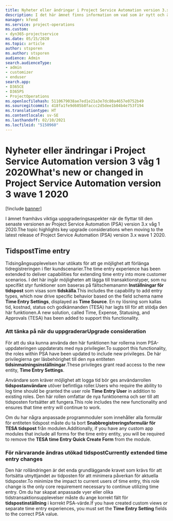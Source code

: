 ```yaml
---
title: Nyheter eller ändringar i Project Service Automation version 3.x våg 1 2020
description: I det här ämnet finns information om vad som är nytt och ändrat i Project Service Automation version 3 våg 1 2020.
manager: kfend
ms.service: project-operations
ms.custom:
- dyn365-projectservice
ms.date: 05/15/2020
ms.topic: article
author: stsporen
ms.author: stsporen
audience: Admin
search.audienceType:
- admin
- customizer
- enduser
search.app:
- D365CE
- D365PS
- ProjectOperations
ms.openlocfilehash: 5110679038ae7ed1e21a3e7dc80a4657e0752b49
ms.sourcegitcommit: 418fa1fe9d605b8faccc2d5dee1b04b4e753f194
ms.translationtype: HT
ms.contentlocale: sv-SE
ms.lasthandoff: 02/10/2021
ms.locfileid: "5150960"
---
```

# <a name="whats-new-or-changed-in-project-service-automation-version-3-wave-1-2020"></a><span data-ttu-id="83d7d-103">Nyheter eller ändringar i Project Service Automation version 3 våg 1 2020</span><span class="sxs-lookup"><span data-stu-id="83d7d-103">What's new or changed in Project Service Automation version 3 wave 1 2020</span></span>

[!include [banner](../includes/psa-now-project-operations.md)]

<span data-ttu-id="83d7d-104">I ämnet framhävs viktiga uppgraderingsaspekter när de flyttar till den senaste versionen av Project Service Automation (PSA) version 3.x våg 1 2020.</span><span class="sxs-lookup"><span data-stu-id="83d7d-104">The topic highlights key upgrade considerations when moving to the latest release of Project Service Automation (PSA) version 3.x wave 1 2020.</span></span>

## <a name="time-entry"></a><span data-ttu-id="83d7d-105">Tidspost</span><span class="sxs-lookup"><span data-stu-id="83d7d-105">Time entry</span></span>
<span data-ttu-id="83d7d-106">Tidsingångsupplevelsen har utökats för att ge möjlighet att förlänga tidregistreringen i fler kundscenarier.</span><span class="sxs-lookup"><span data-stu-id="83d7d-106">The time entry experience has been extended to deliver capabilities for extending time entry into more customer scenarios.</span></span> <span data-ttu-id="83d7d-107">I det här ingår möjligheten att lägga till transaktionstyper, som nu specifikt styr funktioner som baseras på fältschemanamn **Inställningar för tidspost** som visas som **tidskälla**.</span><span class="sxs-lookup"><span data-stu-id="83d7d-107">This includes the capability to add entry types, which now drive specific behavior based on the field schema name **Time Entry Settings**, displayed as **Time Source**.</span></span> <span data-ttu-id="83d7d-108">En ny lösning som kallas tid, kostnad, status och godkännanden (TESA) har lagts till för att stödja den här funktionen.</span><span class="sxs-lookup"><span data-stu-id="83d7d-108">A new solution, called Time, Expense, Statusing, and Approvals (TESA) has been added to support this functionality.</span></span>

### <a name="upgrade-consideration"></a><span data-ttu-id="83d7d-109">Att tänka på när du uppgraderar</span><span class="sxs-lookup"><span data-stu-id="83d7d-109">Upgrade consideration</span></span>
<span data-ttu-id="83d7d-110">För att du ska kunna använda den här funktionen har rollerna inom PSA-uppdateringen uppdaterats med nya privilegier.</span><span class="sxs-lookup"><span data-stu-id="83d7d-110">To support this functionality, the roles within PSA have been updated to include new privileges.</span></span> <span data-ttu-id="83d7d-111">De här privilegierna ger läsbehörighet till den nya entiteten **tidsinmatningsinställningar**.</span><span class="sxs-lookup"><span data-stu-id="83d7d-111">These privileges grant read access to the new entity, **Time Entry Settings**.</span></span>

<span data-ttu-id="83d7d-112">Användare som kräver möjlighet att logga tid bör ges användarrollen **tidspostanvändare** utöver befintliga roller.</span><span class="sxs-lookup"><span data-stu-id="83d7d-112">Users who require the ability to log time should be granted the user role **Time Entry User** in addition to existing roles.</span></span> <span data-ttu-id="83d7d-113">Den här rollen omfattar de nya funktionerna och ser till att tidsposten fortsätter att fungera.</span><span class="sxs-lookup"><span data-stu-id="83d7d-113">This role includes the new functionality and ensures that time entry will continue to work.</span></span>

<span data-ttu-id="83d7d-114">Om du har några anpassade programmoduler som innehåller alla formulär för entiteten tidspost måste du ta bort **Snabbregistreringsformulär för TESA tidspost** från modulen.</span><span class="sxs-lookup"><span data-stu-id="83d7d-114">Additionally, if you have any custom app modules that include all forms for the time entry entity, you will be required to remove the **TESA time Entry Quick Create Form** from the module.</span></span>

### <a name="currently-extended-time-entry-changes"></a><span data-ttu-id="83d7d-115">För närvarande ändras utökad tidspost</span><span class="sxs-lookup"><span data-stu-id="83d7d-115">Currently extended time entry changes</span></span>
<span data-ttu-id="83d7d-116">Den här rolländringen är det enda grundläggande kravet som krävs för att fortsätta utnyttjandet av tidposten för att minimera påverkan för aktuella tidsposter.</span><span class="sxs-lookup"><span data-stu-id="83d7d-116">To minimize the impact to current users of time entry, this role change is the only core requirement necessary to continue utilizing time entry.</span></span> <span data-ttu-id="83d7d-117">Om du har skapat anpassade vyer eller olika tidstransaktionsupplevelser måste du ange korrekt fält för **tidspostinställning** i korrekt PSA-värde.</span><span class="sxs-lookup"><span data-stu-id="83d7d-117">If you have created custom views or separate time entry experiences, you must set the **Time Entry Setting** fields to the correct PSA value.</span></span>

